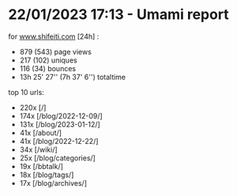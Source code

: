 # 22/01/2023 17:13 - Umami report
for www.shifeiti.com [24h] :

 - 879 (543) page views
 - 217 (102) uniques
 - 116 (34) bounces
 - 13h 25' 27'' (7h 37' 6'') totaltime


top 10 urls:
 - 220x [/]
 - 174x [/blog/2022-12-09/]
 - 131x [/blog/2023-01-12/]
 - 41x [/about/]
 - 41x [/blog/2022-12-22/]
 - 34x [/wiki/]
 - 25x [/blog/categories/]
 - 19x [/bbtalk/]
 - 18x [/blog/tags/]
 - 17x [/blog/archives/]


